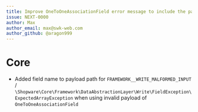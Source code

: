 ```yaml
---
title: Improve OneToOneAssociationField error message to include the path
issue: NEXT-0000
author: Max
author_email: max@swk-web.com
author_github: @aragon999
---
```

# Core
* Added field name to payload path for `FRAMEWORK__WRITE_MALFORMED_INPUT` / `\Shopware\Core\Framework\DataAbstractionLayer\Write\FieldException\ExpectedArrayException` when using invalid payload of `OneToOneAssociationField`
